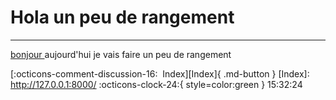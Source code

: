 <!---ID: note-16072023-153224--->
# __Hola un peu de rangement__
----
[bonjour ](/note-13072023-233318)aujourd'hui je vais faire un peu de rangement 


[:octicons-comment-discussion-16:&nbsp; Index][Index]{ .md-button }
[Index]: http://127.0.0.1:8000/
:octicons-clock-24:{ style=color:green } 15:32:24
<!--- IDW: (/home/wz/wz-notes/docs/week-29072023.md)(note-16072023-153224.md) --->
<!--- ID: [Hola un peu de rangement](note-16072023-153224.md) --->
